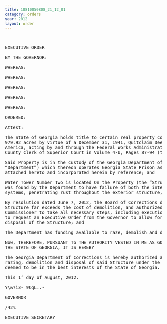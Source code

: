 ```yaml
---
title: 18810050808_21_12_01
category: orders
year: 2012
layout: order
---
```


<pre> 

EXECUTIVE ORDER

BY THE GOVERNOR:

WHEREAS:

WHEREAS:

WHEREAS:

WHEREAS:

WHEREAS:

ORDERED:

Attest:

The State of Georgia holds title to certain real property consisting of approximately
979.92 acres by virtue of a December 31, 1941, Quitclaim Deed from United States of
America, acting by and through the Federal Works Administrator, recorded in Tattnall
County Clerk of Superior Court in Volume 4-U, Pages 87-94 (the “Property”); and

Said Property is in the custody of the Georgia Department of Corrections (the
“Department”) which thereon operates Georgia State Prison as depicted on Exhibit “A”,
attached hereto and incorporated herein by reference; and

Water Tower Number Two is located On the Property (the “Structure”), and said Structure
was found by the Department to have failure of both the interior and exterior coating
systems, penetrating rust throughout the exterior structure, and lead based paint; and

By resolution dated June 7, 2012, the Board of Corrections determined the cost to repair the
Structure far exceeds the cost of demolition, and authorized the Department’s
Commissioner to take all necessary steps, including execution of all necessary documents,
to request an Executive Order from the Governor to allow for the razing, demolition, and
disposal of the Structure; and

The Department has funding available to raze, demolish and dispose of said Structure.

Now, THEREFORE, PURSUANT To THE AUTHORITY VESTED IN ME AS GOVERNOR OF
THE STATE OF GEORGIA, IT IS HEREBY

The Georgia Department of Corrections is hereby authorized and directed to provide for the
razing, demolition and disposal of said Structure under the terms and conditions which are
deemed to be in the best interests of the State of Georgia.

This 1‘ day of August, 2012.

Y\&?i3- ®€qL..-

GOVERNOR

/42%

EXECUTIVE SECRETARY

</pre>

